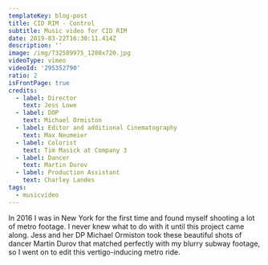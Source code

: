 ```yaml
---
templateKey: blog-post
title: CID RIM - Control
subtitle: Music video for CID RIM
date: 2019-03-22T16:30:11.414Z
description: ''
image: /img/732589975_1280x720.jpg
videoType: vimeo
videoId: '295352790'
ratio: 2
isFrontPage: true
credits:
  - label: Director
    text: Jess Lowe
  - label: DOP
    text: Michael Ormiston
  - label: Editor and additional Cinematography
    text: Max Neumeier
  - label: Colorist
    text: Tim Masick at Company 3
  - label: Dancer
    text: Martin Durov
  - label: Production Assistant
    text: Charley Landes
tags:
  - musicvideo
---
```

In 2016 I was in New York for the first time and found myself shooting a lot of metro footage. I never knew what to do with it until this project came along. Jess and her DP Michael Ormiston took these beautiful shots of dancer Martin Durov that matched perfectly with my blurry subway footage, so I went on to edit this vertigo-inducing metro ride.
